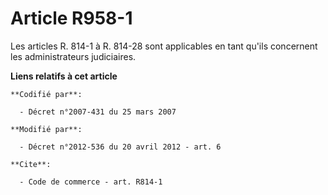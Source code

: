 # Article R958-1

Les articles R. 814-1 à R. 814-28 sont applicables en tant qu'ils concernent les administrateurs judiciaires.

**Liens relatifs à cet article**

	**Codifié par**:

	  - Décret n°2007-431 du 25 mars 2007

	**Modifié par**:

	  - Décret n°2012-536 du 20 avril 2012 - art. 6

	**Cite**:

	  - Code de commerce - art. R814-1
